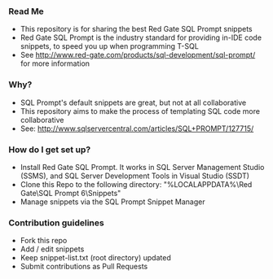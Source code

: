 ### Read Me ###

* This repository is for sharing the best Red Gate SQL Prompt snippets
* Red Gate SQL Prompt is the industry standard for providing in-IDE code snippets, to speed you up when programming T-SQL
* See http://www.red-gate.com/products/sql-development/sql-prompt/ for more information

### Why? ###

* SQL Prompt's default snippets are great, but not at all collaborative
* This repository aims to make the process of templating SQL code more collaborative
* See: http://www.sqlservercentral.com/articles/SQL+PROMPT/127715/

### How do I get set up? ###

* Install Red Gate SQL Prompt. It works in SQL Server Management Studio (SSMS), and SQL Server Development Tools in Visual Studio (SSDT)
* Clone this Repo to the following directory: "%LOCALAPPDATA%\Red Gate\SQL Prompt 6\Snippets"
* Manage snippets via the SQL Prompt Snippet Manager

### Contribution guidelines ###

* Fork this repo
* Add / edit snippets
* Keep snippet-list.txt (root directory) updated
* Submit contributions as Pull Requests